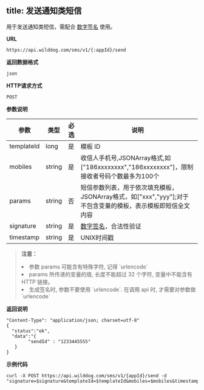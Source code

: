 
title: 发送通知类短信
---

用于发送通知类短信，需配合 [数字签名](/guide/sms/signature.html#生成数字签名的方法) 使用。

**URL**

```
https://api.wilddog.com/sms/v1/{:appId}/send
```
**返回数据格式**

```
json
```

**HTTP请求方式**    

```
POST    
```
    
**参数说明**
    
|参数           |类型           |必选       |说明|
|--------------|--------------|----------|---|
|templateId     |long            |是         |模板 ID|
|mobiles          |string         |是         |收信人手机号,JSONArray格式,如["186xxxxxxxx","186xxxxxxxx"]，限制接收者号码个数最多为100个|
|params           |string         |否         |短信参数列表，用于依次填充模板，JSONArray格式，如["xxx","yyy"];对于不包含变量的模板，表示模板即短信全文内容|
|signature      |string         |是         |[数字签名](/guide/sms/signature.html#生成数字签名的方法)，合法性验证|
|timestamp      |string         |是         |UNIX时间戳|
    
<blockquote class="warning">
  <p><strong>注意：</strong></p>
  <li>参数 params 可能含有特殊字符, 记得 `urlencode`</li>
  <li>params 所传递的变量的值, 长度不能超过 32 个字符, 变量中不能含有 HTTP 链接。</li>
   <li>生成签名时, 参数不要使用 `urlencode`. 在调用 api 时, 才需要对参数做 `urlencode`
</li>
</blockquote>
 
**返回说明**

```
"Content-Type": "application/json; charset=utf-8"
{
  "status":"ok",
  "data":"{
        "sendId" : "1233445555"
   }
}
```

**示例代码**

```
curl -X POST https://api.wilddog.com/sms/v1/{appId}/send -d "signature=$signature&templateId=$templateId&mobiles=$mobiles&timestamp=$timestamp&params=$params"
```

